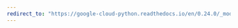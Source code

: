 ```yaml
---
redirect_to: "https://google-cloud-python.readthedocs.io/en/0.24.0/_modules/google/cloud/monitoring/metric.html"
---
```

